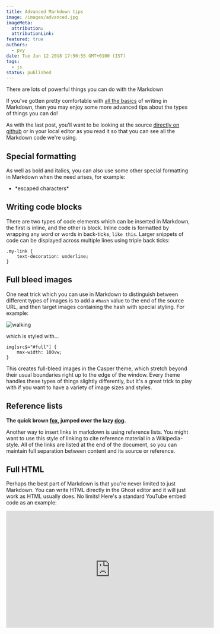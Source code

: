 ```yaml
---
title: Advanced Markdown tips
image: /images/advanced.jpg
imageMeta:
  attribution:
  attributionLink:
featured: true
authors:
  - pvy
date: Tue Jun 12 2018 17:50:55 GMT+0100 (IST)
tags:
  - js
status: published
---
```


There are lots of powerful things you can do with the Markdown

If you've gotten pretty comfortable with [all the basics](/the-editor/) of writing in Markdown, then you may enjoy some more advanced tips about the types of things you can do!

As with the last post, you'll want to be looking at the source [directly on github](https://github.com/empress/empress-blog/blob/master/blueprints/empress-blog/files/__base__/content/advanced-markdown.md) or in your local editor as you read it so that you can see all the Markdown code we're using.


## Special formatting

As well as bold and italics, you can also use some other special formatting in Markdown when the need arises, for example:

+ \*escaped characters\*


## Writing code blocks

There are two types of code elements which can be inserted in Markdown, the first is inline, and the other is block. Inline code is formatted by wrapping any word or words in back-ticks, `like this`. Larger snippets of code can be displayed across multiple lines using triple back ticks:

```
.my-link {
    text-decoration: underline;
}
```


## Full bleed images

One neat trick which you can use in Markdown to distinguish between different types of images is to add a `#hash` value to the end of the source URL, and then target images containing the hash with special styling. For example:

![walking](https://casper.ghost.org/v1.0.0/images/walking.jpg#full)

which is styled with...

```
img[src$="#full"] {
    max-width: 100vw;
}
```

This creates full-bleed images in the Casper theme, which stretch beyond their usual boundaries right up to the edge of the window. Every theme handles these types of things slightly differently, but it's a great trick to play with if you want to have a variety of image sizes and styles.


## Reference lists

**The quick brown [fox][1], jumped over the lazy [dog][2].**

[1]: https://en.wikipedia.org/wiki/Fox "Wikipedia: Fox"
[2]: https://en.wikipedia.org/wiki/Dog "Wikipedia: Dog"

Another way to insert links in markdown is using reference lists. You might want to use this style of linking to cite reference material in a Wikipedia-style. All of the links are listed at the end of the document, so you can maintain full separation between content and its source or reference.


## Full HTML

Perhaps the best part of Markdown is that you're never limited to just Markdown. You can write HTML directly in the Ghost editor and it will just work as HTML usually does. No limits! Here's a standard YouTube embed code as an example:

<iframe width="560" height="315" src="https://www.youtube.com/embed/Cniqsc9QfDo?rel=0&amp;showinfo=0" frameborder="0" allowfullscreen></iframe>
